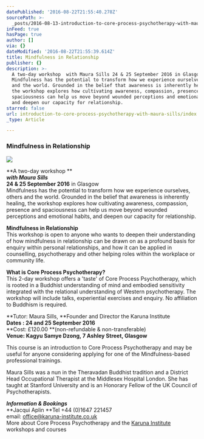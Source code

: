 ```yaml
---
datePublished: '2016-08-22T21:55:40.278Z'
sourcePath: >-
  _posts/2016-08-13-introduction-to-core-process-psychotherapy-with-maura-sills.md
inFeed: true
hasPage: true
author: []
via: {}
dateModified: '2016-08-22T21:55:39.614Z'
title: Mindfulness in Relationship
publisher: {}
description: >-
  A two-day workshop  with Maura Sills 24 & 25 September 2016 in Glasgow
  Mindfulness has the potential to transform how we experience ourselves, others
  and the world. Grounded in the belief that awareness is inherently healing,
  the workshop explores how cultivating awareness, compassion, presence and
  spaciousness can help us move beyond wounded perceptions and emotional habits,
  and deepen our capacity for relationship.
starred: false
url: introduction-to-core-process-psychotherapy-with-maura-sills/index.html
_type: Article

---
```

### Mindfulness in Relationship
![](https://the-grid-user-content.s3-us-west-2.amazonaws.com/951adb1b-4ea6-4132-8ed5-ec9f6d16b05d.jpg)

**A two-day workshop **  
_**with Maura Sills**_  
**24 & 25 September 2016** in Glasgow  
Mindfulness has the potential to transform how we experience ourselves, others and the world. Grounded in the belief that awareness is inherently healing, the workshop explores how cultivating awareness, compassion, presence and spaciousness can help us move beyond wounded perceptions and emotional habits, and deepen our capacity for relationship.

**Mindfulness in Relationship**  
This workshop is open to anyone who wants to deepen their understanding of how mindfulness in relationship can be drawn on as a profound basis for enquiry within personal relationships, and how it can be applied in counselling, psychotherapy and other helping roles within the workplace or community life.

**What is Core Process Psychotherapy?**  
This 2-day workshop offers a 'taste' of Core Process Psychotherapy, which is rooted in a Buddhist understanding of mind and embodied sensitivity integrated with the relational understanding of Western psychotherapy. The workshop will include talks, experiential exercises and enquiry. No affiliation to Buddhism is required.

**Tutor: Maura Sills, **Founder and Director the Karuna Institute  
**Dates : 24 and 25 September 2016**  
**Cost: £120.00 **(non-refundable & non-transferable)   
**Venue: Kagyu Samye Dzong, 7 Ashley Street, Glasgow**

This course is an introduction to Core Process Psychotherapy and may be useful for anyone considering applying for one of the Mindfulness-based professional trainings.

Maura Sills was a nun in the Theravadan Buddhist tradition and a District Head Occupational Therapist at the Middlesex Hospital London. She has taught at Stanford University and is an Honorary Fellow of the UK Council of Psychotherapists.

_**Information & Bookings**_  
**Jacqui Aplin **Tel +44 (0)1647 221457   
email: [office@karuna-institute.co.uk][0]  
More about Core Process Psychotherapy and the [Karuna Institute][1] workshops and courses

[0]: mailto:office@karuna-institute.co.uk
[1]: http://www.karuna-institute.co.uk/ "Karuna Institute"